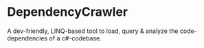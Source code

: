# DependencyCrawler

A dev-friendly, LINQ-based tool to load, query & analyze the code-dependencies of a c#-codebase.
